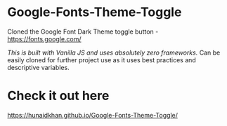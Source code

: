 # Google-Fonts-Theme-Toggle

Cloned the Google Font Dark Theme toggle button - https://fonts.google.com/

*This is built with Vanilla JS and uses absolutely zero frameworks.* Can be easily cloned for further project use as it uses best practices and descriptive variables.

# Check it out here
https://hunaidkhan.github.io/Google-Fonts-Theme-Toggle/
